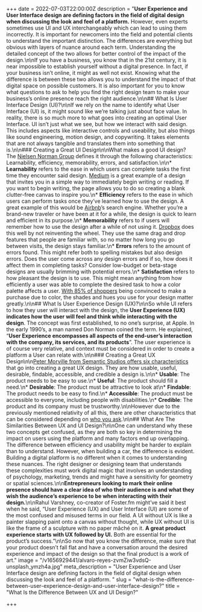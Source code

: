 +++
date = 2022-07-03T22:00:00Z
description = "**User Experience and User Interface design are defining factors in the field of digital design when discussing the look and feel of a platform.** However, even experts sometimes use UI and UX interchangeably which can lead to using them incorrectly. It is important for newcomers into the field and potential clients to understand the important distinction. The differences are everything but obvious with layers of nuance around each term. Understanding the detailed concept of the two allows for better control of the impact of the design.\n\nIf you have a business, you know that in the 21st century, it is near impossible to establish yourself without a digital presence. In fact, if your business isn’t online, it might as well not exist. Knowing what the difference is between these two allows you to understand the impact of that digital space on possible customers. It is also important for you to know what questions to ask to help you find the right design team to make your business’s online presence reach the right audience.\n\n## What Is User Interface Design (UI)?\n\nIf we rely on the name to identify what User Interface (UI) is, it might sound like we’re talking just about face value. In reality, there is so much more to what goes into creating an optimal User Interface. UI isn’t just what we see, but how we interact with said design. This includes aspects like interactive controls and useability, but also things like sound engineering, motion design, and copywriting. It takes elements that are not always tangible and translates them into something that is.\n\n### Creating a Great UI Design\n\nWhat makes a good UI design? The [Nielsen Norman Group](https://www.nngroup.com/articles/usability-101-introduction-to-usability/) defines it through the following characteristics: Learnability, efficiency, memorability, errors, and satisfaction.\n\n* **Learnability** refers to the ease in which users can complete tasks the first time they encounter said design. [Medium](https://www.nngroup.com/articles/usability-101-introduction-to-usability/) is a great example of a design that invites you in a simple way to immediately begin writing or reading. If you want to begin writing, the page allows you to do so creating a blank clutter-free canvas to inspire you.\n* **Efficiency** refers to the ease in which users can perform tasks once they’ve learned how to use the design. A great example of this would be [Airbnb](https://www.airbnb.com/)’s search engine. Whether you’re a brand-new traveler or have been at it for a while, the design is quick to learn and efficient in its purpose.\n* **Memorability** refers to if users will remember how to use the design after a while of not using it. [Dropbox](https://www.dropbox.com/) does this well by not reinventing the wheel. They use the same drag and drop features that people are familiar with, so no matter how long you go between visits, the design stays familiar.\n* **Errors** refers to the amount of errors found. This might refer both to spelling mistakes but also design errors. Does the user come across any design errors and if so, how does it affect them in completing tasks? Consider low-budget or beta-stage designs are usually brimming with potential errors.\n* **Satisfaction** refers to how pleasant the design is to use. This might mean anything from how efficiently a user was able to complete the desired task to how a color palette affects a user. [With 85% of shoppers](https://neilpatel.com/wp-content/uploads/2010/08/color-purchases-lrg.png) being convinced to make a purchase due to color, the shades and hues you use for your design matter greatly.\n\n## What Is User Experience Design (UX)?\n\nSo while UI refers to how they user will interact with the design, the **User Experience (UX) indicates how the user will feel and think while interacting with the design**. The concept was first established, to no one’s surprise, at Apple. In the early 1990’s, a man named Don Norman coined the term. He explained, “**User Experience encompasses all aspects of the end-user’s interaction with the company, its services, and its products**”. The user experience is of course very relative, and context must be considered in order to create a platform a User can relate with.\n\n### Creating a Great UX Design\n\n[Peter Morville from Semantic Studios offers six characteristics](http://semanticstudios.com/user_experience_design/) that go into creating a great UX design. They are how usable, useful, desirable, findable, accessible, and credible a design is.\n\n* **Usable**: The product needs to be easy to use.\n* **Useful**: The product should fill a need.\n* **Desirable**: The product must be attractive to look at\n* **Findable**: The product needs to be easy to find.\n* **Accessible**: The product must be accessible to everyone, including people with disabilities.\n* **Credible**: The product and its company must be trustworthy.\n\nHowever due to the previously mentioned relativity of all this, there are other characteristics that can be considered depending on [who you ask](https://userpeek.com/blog/what-makes-a-good-ux-designer/).\n\n## What Are The Similarities Between UX and UI Design?\n\nOne can understand why these two concepts get confused, as they are both so key in determining the impact on users using the platform and many factors end up overlapping. The difference between efficiency and usability might be harder to explain than to understand. However, when building a car, the difference is evident. Building a digital platform is no different when it comes to understanding these nuances. The right designer or designing team that understands these complexities must work digital magic that involves an understanding of psychology, marketing, trends and might have a sensitivity for geometry or spatial sciences.\n\n**Entrepreneurs looking to mark their online presence should have a clear idea of who their audience is and what they wish the audience’s experience to be when interacting with their design.**\n\nRahul Varshney, co-creator of Foster.fm might’ve said it best when he said, “User Experience (UX) and User Interface (UI) are some of the most confused and misused terms in our field. A UI without UX is like a painter slapping paint onto a canvas without thought, while UX without UI is like the frame of a sculpture with no paper mâché on it. **A great product experience starts with UX followed by UI.** Both are essential for the product’s success.”\n\nSo now that you know the difference, make sure that your product doesn’t fall flat and have a conversation around the desired experience and impact of the design so that the final product is a work of art."
image = "/v1656929441/alvaro-reyes-zvmZiw3vdsQ-unsplash_ymzh4a.jpg"
meta_description = "User Experience and User Interface design are defining factors in the field of digital design when discussing the look and feel of a platform. "
slug = "what-is-the-difference-between-user-experience-design-and-user-interface-design?"
title = "What Is the Difference Between UX and UI Design?"

+++
